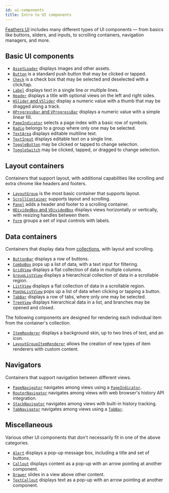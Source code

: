 ```yaml
---
id: ui-components
title: Intro to UI components
---
```


[Feathers UI](/) includes many different types of UI components — from basics like buttons, sliders, and inputs, to scrolling containers, navigation managers, and more.

## Basic UI components

- [`AssetLoader`](./asset-loader.md) displays images and other assets.
- [`Button`](./button.md) is a standard push button that may be clicked or tapped.
- [`Check`](./check.md) is a check box that may be selected and deselected with a click/tap.
- [`Label`](./label.md) displays text in a single line or multiple lines.
- [`Header`](./header.md) displays a title with optional views on the left and right sides.
- [`HSlider` and `VSlider`](./slider.md) display a numeric value with a thumb that may be dragged along a track.
- [`HProgressBar` and `VProgressBar`](./progress-bar.md) displays a numeric value with a simple linear fill.
- [`PageIndicator`](./page-indicator.md) selects a page index with a basic row of symbols.
- [`Radio`](./radio.md) belongs to a group where only one may be selected.
- [`TextArea`](./text-area.md) displays editable multiline text.
- [`TextInput`](./text-input.md) displays editable text on a single line.
- [`ToggleButton`](./toggle-button.md) may be clicked or tapped to change selection.
- [`ToggleSwitch`](./toggle-switch.md) may be clicked, tapped, or dragged to change selection.

## Layout containers

Containers that support layout, with additional capabilities like scrolling and extra chrome like headers and footers.

- [`LayoutGroup`](./layout-group.md) is the most basic container that supports layout.
- [`ScrollContainer`](./scroll-container.md) supports layout and scrolling.
- [`Panel`](./panel.md) adds a header and footer to a scrolling container.
- [`HDividedBox` and `VDividedBox`](./divided-box.md) displays views horizontally or vertically, with resizing handles between them.
- [`Form`](./form.md) groups a set of input controls with labels.

## Data containers

Containers that display data from [collections](./data-collections.md), with layout and scrolling.

- [`ButtonBar`](./button-bar.md) displays a row of buttons.
- [`ComboBox`](./combo-box.md) pops up a list of data, with a text input for filtering.
- [`GridView`](./grid-view.md) displays a flat collection of data in multiple columns.
- [`GroupListView`](./group-list-view.md) displays a hierarchical collection of data in a scrollable region.
- [`ListView`](./list-view.md) displays a flat collection of data in a scrollable region.
- [`PopUpListView`](./pop-up-list-view.md) pops up a list of data when clicking or tapping a button.
- [`TabBar`](./tab-bar.md) displays a row of tabs, where only one may be selected.
- [`TreeView`](./tree-view.md) displays hierarchical data in a list, and branches may be opened and closed.

The following components are designed for rendering each individual item from the container's collection.

- [`ItemRenderer`](./item-renderer.md) displays a background skin, up to two lines of text, and an icon.
- [`LayoutGroupItemRenderer`](./item-renderer.md) allows the creation of new types of item renderers with custom content.

## Navigators

Containers that support navigation between different views.

- [`PageNavigator`](./page-navigator.md) navigates among views using a [`PageIndicator`](./page-indicator.md).
- [`RouterNavigator`](./router-navigator.md) navigates among views with web browser's history API integration.
- [`StackNavigator`](./stack-navigator.md) navigates among views with built-in history tracking.
- [`TabNavigator`](./tab-navigator.md) navigates among views using a [`TabBar`](./tab-bar.md).

## Miscellaneous

Various other UI components that don't necessarily fit in one of the above categories.

- [`Alert`](./callout.md) displays a pop-up message box, including a title and set of buttons.
- [`Callout`](./callout.md) displays content as a pop-up with an arrow pointing at another component.
- [`Drawer`](./drawer.md) slides in a view above other content.
- [`TextCallout`](./text-callout.md) displays text as a pop-up with an arrow pointing at another component.
